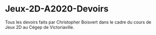 # Jeux-2D-A2020-Devoirs
Tous les devoirs faits par Christopher Boisvert dans le cadre du cours de Jeux 2D au Cégep de Victoriaville.
